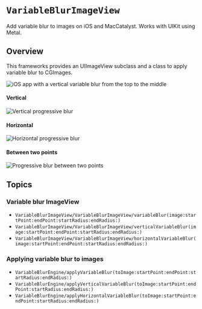 # ``VariableBlurImageView``

Add variable blur to images on iOS and MacCatalyst. Works with UIKit using Metal.

## Overview

This frameworks provides an UIImageView subclass and a class to apply variable blur to CGImages.

![iOS app with a vertical variable blur from the top to the middle](iOSAppDemo1.png)
 
#### Vertical  
![Vertical progressive blur](VariableBlurTestImage-VerticalBlur.png)

#### Horizontal  
![Horizontal progressive blur](VariableBlurTestImage-HorizontalBlur.png)

#### Between two points  
![Progressive blur between two points](VariableBlurTestImage-VariableBlur.png)

## Topics

### Variable blur ImageView

- ``VariableBlurImageView/VariableBlurImageView/variableBlur(image:startPoint:endPoint:startRadius:endRadius:)``
- ``VariableBlurImageView/VariableBlurImageView/verticalVariableBlur(image:startPoint:endPoint:startRadius:endRadius:)``
- ``VariableBlurImageView/VariableBlurImageView/horizontalVariableBlur(image:startPoint:endPoint:startRadius:endRadius:)``

### Applying variable blur to images

- ``VariableBlurEngine/applyVariableBlur(toImage:startPoint:endPoint:startRadius:endRadius:)``
- ``VariableBlurEngine/applyVerticalVariableBlur(toImage:startPoint:endPoint:startRadius:endRadius:)``
- ``VariableBlurEngine/applyHorizontalVariableBlur(toImage:startPoint:endPoint:startRadius:endRadius:)``
